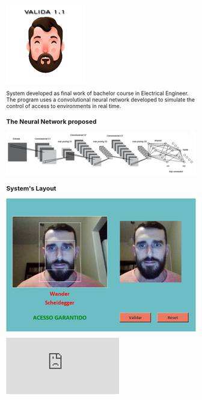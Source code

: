 ![logo](https://raw.githubusercontent.com/WanderScheidegger/valida1.1/master/fig/face3.png)

System developed as final work of bachelor course in Electrical Engineer. The program uses a convolutional neural network developed to simulate the control of access to environments in real time.

### The Neural Network proposed
![CNN](https://raw.githubusercontent.com/WanderScheidegger/valida1.1/master/fig/rede.png)

### System's Layout
![Layout](https://raw.githubusercontent.com/WanderScheidegger/valida1.1/master/fig/valida.png)

<embed src="https://raw.githubusercontent.com/WanderScheidegger/valida1.1/master/tcc_wander.pdf" type="application/pdf" />

